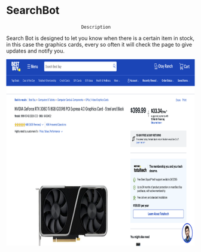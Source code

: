 # SearchBot

                                Description

Search Bot is designed to let you know when there is a certain item in stock, in this case the graphics cards, every so often it will check the page to give updates and notify you.



<img src="/images/image.png" height="500"> 

                            
